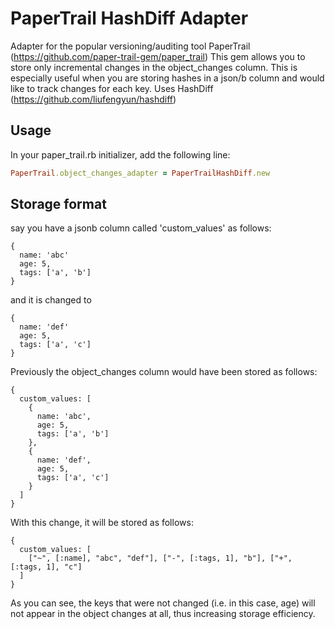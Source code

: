 # PaperTrail HashDiff Adapter

Adapter for the popular versioning/auditing tool PaperTrail (https://github.com/paper-trail-gem/paper_trail)
This gem allows you to store only incremental changes in the object_changes column.
This is especially useful when you are storing hashes in a json/b column and would like to track changes for each key.
Uses HashDiff (https://github.com/liufengyun/hashdiff)

## Usage

In your paper_trail.rb initializer, add the following line:
```ruby
PaperTrail.object_changes_adapter = PaperTrailHashDiff.new
```

## Storage format

say you have a jsonb column called 'custom_values' as follows:
```
{
  name: 'abc'
  age: 5,
  tags: ['a', 'b']
}
```
and it is changed to
```
{
  name: 'def'
  age: 5,
  tags: ['a', 'c']
}
```

Previously the object_changes column would have been stored as follows:
```
{
  custom_values: [
    {
      name: 'abc',
      age: 5,
      tags: ['a', 'b']
    },
    {
      name: 'def',
      age: 5,
      tags: ['a', 'c']
    }
  ]
}

```

With this change, it will be stored as follows:
```
{
  custom_values: [
    ["~", [:name], "abc", "def"], ["-", [:tags, 1], "b"], ["+", [:tags, 1], "c"]
  ]
}
```

As you can see, the keys that were not changed (i.e. in this case, age) will not appear in the object changes at all, thus increasing storage efficiency.
